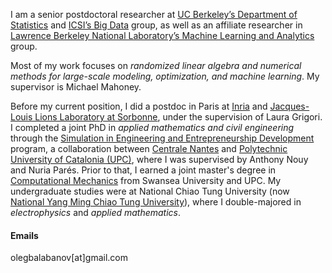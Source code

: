 I am a senior postdoctoral researcher at [UC Berkeley’s Department of Statistics](https://statistics.berkeley.edu/) and [ICSI’s Big Data](https://www.icsi.berkeley.edu/icsi/groups/big-data) group, as well as an affiliate researcher in [Lawrence Berkeley National Laboratory’s Machine Learning and Analytics](https://vis.lbl.gov) group. 

Most of my work focuses on *randomized linear algebra and numerical methods for large-scale modeling, optimization, and machine learning*. My supervisor is Michael Mahoney.

Before my current position, I did a postdoc in Paris at [Inria](https://www.inria.fr/en) and [Jacques-Louis Lions Laboratory at Sorbonne](https://www.ljll.fr/en/the-laboratory/), under the supervision of Laura Grigori. I completed a joint PhD in *applied mathematics and civil engineering* through the [Simulation in Engineering and Entrepreneurship Development](https://www.cimne.com/emjd-seed/) program, a collaboration between [Centrale Nantes](https://www.ec-nantes.fr/english-version) and [Polytechnic University of Catalonia (UPC)](https://www.upc.edu/en), where I was supervised by Anthony Nouy and Nuria Parés. Prior to that, I earned a joint master's degree in [Computational Mechanics](https://www.upc.edu/en/masters/erasmus-mundus-computational-mechanics) from Swansea University and UPC. My undergraduate studies were at National Chiao Tung University (now [National Yang Ming Chiao Tung University](https://en.nycu.edu.tw)), where I double-majored in *electrophysics* and *applied mathematics*.


#### Emails
olegbalabanov[at]gmail.com


